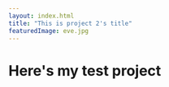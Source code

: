 ```yaml
---
layout: index.html
title: "This is project 2's title"
featuredImage: eve.jpg
---
```



# Here's my test project
